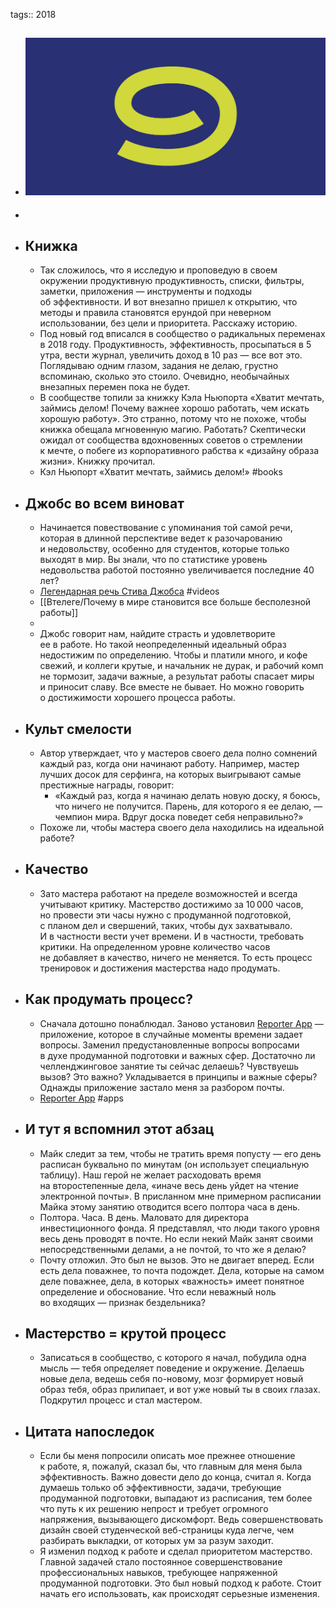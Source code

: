 tags:: 2018

- ![09.png](../assets/09_1690189089480_0.png)
	-
-
- ## Книжка
	- Так сложилось, что я исследую и проповедую в своем окружении продуктивную продуктивность, списки, фильтры, заметки, приложения — инструменты и подходы об эффективности. И вот внезапно пришел к открытию, что методы и правила становятся ерундой при неверном использовании, без цели и приоритета. Расскажу историю.
	- Под новый год вписался в сообщество о радикальных переменах в 2018 году. Продуктивность, эффективность, просыпаться в 5 утра, вести журнал, увеличить доход в 10 раз — все вот это. Поглядываю одним глазом, задания не делаю, грустно вспоминаю, сколько это стоило. Очевидно, необычайных внезапных перемен пока не будет.
	- В сообществе топили за книжку Кэла Ньюпорта «Хватит мечтать, займись делом! Почему важнее хорошо работать, чем искать хорошую работу». Это странно, потому что не похоже, чтобы книжка обещала мгновенную магию. Работать? Скептически ожидал от сообщества вдохновенных советов о стремлении к мечте, о побеге из корпоративного рабства к «дизайну образа жизни». Книжку прочитал.
	- Кэл Ньюпорт «Хватит мечтать, займись делом!» #books
- ## Джобс во всем виноват
	- Начинается повествование с упоминания той самой речи, которая в длинной перспективе ведет к разочарованию и недовольству, особенно для студентов, которые только выходят в мир. Вы знали, что по статистике уровень недовольства работой постоянно увеличивается последние 40 лет?
	- [Легендарная речь Стива Джобса](https://www.youtube.com/watch?v=haoTFLjysjk) #videos
	- [[Втелеге/Почему в мире становится все больше бесполезной работы]]
	-
	- Джобс говорит нам, найдите страсть и удовлетворите ее в работе. Но такой неопределенный идеальный образ недостижим по определению. Чтобы и платили много, и кофе свежий, и коллеги крутые, и начальник не дурак, и рабочий комп не тормозит, задачи важные, а результат работы спасает миры и приносит славу. Все вместе не бывает. Но можно говорить о достижимости хорошего процесса работы.
- ## **Культ смелости**
	- Автор утверждает, что у мастеров своего дела полно сомнений каждый раз, когда они начинают работу. Например, мастер лучших досок для серфинга, на которых выигрывают самые престижные награды, говорит:
		- «Каждый раз, когда я начинаю делать новую доску, я боюсь, что ничего не получится. Парень, для которого я ее делаю, — чемпион мира. Вдруг доска поведет себя неправильно?»
	- Похоже ли, чтобы мастера своего дела находились на идеальной работе?
- ## **Качество**
	- Зато мастера работают на пределе возможностей и всегда учитывают критику. Мастерство достижимо за 10 000 часов, но провести эти часы нужно с продуманной подготовкой, с планом дел и свершений, таких, чтобы дух захватывало. И в частности вести учет времени. И в частности, требовать критики. На определенном уровне количество часов не добавляет в качество, ничего не меняется. То есть процесс тренировок и достижения мастерства надо продумать.
- ## **Как продумать процесс?**
	- Сначала дотошно понаблюдал. Заново установил [Reporter App](http://www.reporter-app.com/) — приложение, которое в случайные моменты времени задает вопросы. Заменил предустановленные вопросы вопросами в духе продуманной подготовки и важных сфер. Достаточно ли челленджинговое занятие ты сейчас делаешь? Чувствуешь вызов? Это важно? Укладывается в принципы и важные сферы? Однажды приложение застало меня за разбором почты.
	- [Reporter App](http://www.reporter-app.com/) #apps
- ## **И тут я вспомнил этот абзац**
	- Майк следит за тем, чтобы не тратить время попусту — его день расписан буквально по минутам (он использует специальную таблицу). Наш герой не желает расходовать время на второстепенные дела, «иначе весь день уйдет на чтение электронной почты». В присланном мне примерном расписании Майка этому занятию отводится всего полтора часа в день.
	- Полтора. Часа. В день. Маловато для директора инвестиционного фонда. Я представлял, что люди такого уровня весь день проводят в почте. Но если некий Майк занят своими непосредственными делами, а не почтой, то что же я делаю?
	- Почту отложил. Это был не вызов. Это не двигает вперед. Если есть дела поважнее, то почта подождет. Дела, которые на самом деле поважнее, дела, в которых «важность» имеет понятное определение и обоснование. Что если неважный ноль во входящих — признак бездельника?
- ## **Мастерство = крутой процесс**
	- Записаться в сообщество, с которого я начал, побудила одна мысль — тебя определяет поведение и окружение. Делаешь новые дела, ведешь себя по-новому, мозг формирует новый образ тебя, образ прилипает, и вот уже новый ты в своих глазах. Подкрутил процесс и стал мастером.
- ## **Цитата напоследок**
	- Если бы меня попросили описать мое прежнее отношение к работе, я, пожалуй, сказал бы, что главным для меня была эффективность. Важно довести дело до конца, считал я. Когда думаешь только об эффективности, задачи, требующие продуманной подготовки, выпадают из расписания, тем более что путь к их решению непрост и требует огромного напряжения, вызывающего дискомфорт. Ведь совершенствовать дизайн своей студенческой веб-страницы куда легче, чем разбирать выкладки, от которых ум за разум заходит.
	- Я изменил подход к работе и сделал приоритетом мастерство. Главной задачей стало постоянное совершенствование профессиональных навыков, требующее напряженной продуманной подготовки. Это был новый подход к работе. Стоит начать его использовать, как происходят серьезные изменения.